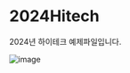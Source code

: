 # 2024Hitech
2024년 하이테크 예제파일입니다.

![image](https://github.com/ydam9182/2024Hitech/assets/69256285/32a6856d-cc08-4b85-a49b-9a3456f4a513)



